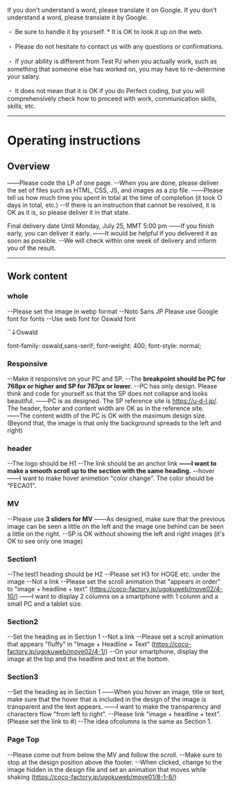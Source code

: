 If you don't understand a word, please translate it on Google.
If you don't understand a word, please translate it by Google.

・ Be sure to handle it by yourself. * It is OK to look it up on the web.

・ Please do not hesitate to contact us with any questions or confirmations.

・ If your ability is different from Test PJ when you actually work, such as something that someone else has worked on, you may have to re-determine your salary.

・ It does not mean that it is OK if you do Perfect coding, but you will comprehensively check how to proceed with work, communication skills, skills, etc.

---


# Operating instructions
## Overview
――Please code the LP of one page.
--When you are done, please deliver the set of files such as HTML, CSS, JS, and images as a zip file.
――Please tell us how much time you spent in total at the time of completion (it took ○ days in total, etc.)
--If there is an instruction that cannot be resolved, it is OK as it is, so please deliver it in that state.

Final delivery date
Until Monday, July 25, MMT 5:00 pm
――If you finish early, you can deliver it early.
――It would be helpful if you delivered it as soon as possible.
--We will check within one week of delivery and inform you of the result.

---

## Work content
### whole
--Please set the image in webp format
--Noto Sans JP Please use Google font for fonts
--Use web font for Oswald font

``↓Oswald
<link rel="stylesheet" href="https://use.typekit.net/qds8hdg.css">

font-family: oswald,sans-serif;
font-weight: 400;
font-style: normal;

### Responsive
--Make it responsive on your PC and SP.
  --The **breakpoint should be PC for 768px or higher and SP for 767px or lower.**
  --PC has only design. Please think and code for yourself so that the SP does not collapse and looks beautiful.
    ――PC is as designed. The SP reference site is https://u-d-l.jp/. The header, footer and content width are OK as in the reference site.
  ――The content width of the PC is OK with the maximum design size. (Beyond that, the image is that only the background spreads to the left and right)

### header
--The logo should be H1
--The link should be an anchor link
  **――I want to make a smooth scroll up to the section with the same heading.**
--hover
  ――I want to make hover animetion "color change". The color should be "FECA01".

### MV
--Please use **3 sliders for MV**
  ――As designed, make sure that the previous image can be seen a little on the left and the image one behind can be seen a little on the right.
  --SP is OK without showing the left and right images (it's OK to see only one image)

  ### Section1
--The test1 heading should be H2
--Please set H3 for HOGE etc. under the image
--Not a link
--Please set the scroll animation that "appears in order" to "image + headline + text" (https://coco-factory.jp/ugokuweb/move02/4-10/)
――I want to display 2 columns on a smartphone with 1 column and a small PC and a tablet size.

### Section2
--Set the heading as in Section 1
--Not a link
--Please set a scroll animation that appears "fluffy" in "Image + Headline + Text" (https://coco-factory.jp/ugokuweb/move02/4-1/)
--On your smartphone, display the image at the top and the headline and text at the bottom.

### Section3
--Set the heading as in Section 1
――When you hover an image, title or text, make sure that the hover that is included in the design of the image is transparent and the text appears.
  ――I want to make the transparency and characters flow "from left to right".
--Please link "image + headline + text". (Please set the link to #)
--The idea of ​​columns is the same as Section 1.

### Page Top
--Please come out from below the MV and follow the scroll.
  --Make sure to stop at the design position above the footer.
--When clicked, change to the image hidden in the design file and set an animation that moves while shaking (https://coco-factory.jp/ugokuweb/move01/8-1-8/)